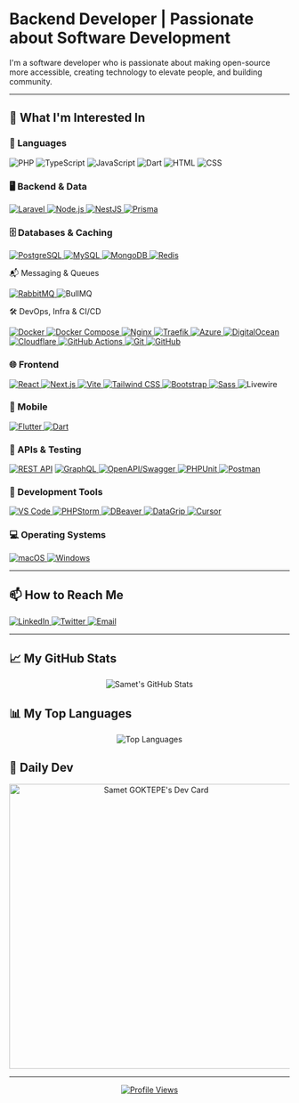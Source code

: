 # Backend Developer | Passionate about Software Development

I'm a software developer who is passionate about making open-source more accessible, creating technology to elevate people, and building community.

---

## 👀 What I'm Interested In

### 🧠 Languages
<p align="left">
  <img src="https://img.shields.io/badge/PHP-777BB4?logo=php&logoColor=white" alt="PHP" />
  <img src="https://img.shields.io/badge/TypeScript-3178C6?logo=typescript&logoColor=white" alt="TypeScript" />
  <img src="https://img.shields.io/badge/JavaScript-F7DF1E?logo=javascript&logoColor=black" alt="JavaScript" /> 
  <img src="https://img.shields.io/badge/Dart-0175C2?logo=dart&logoColor=white" alt="Dart" /> 
  <img src="https://img.shields.io/badge/HTML5-E34F26?logo=html5&logoColor=white" alt="HTML" /> 
  <img src="https://img.shields.io/badge/CSS3-1572B6?logo=css3&logoColor=white" alt="CSS" /> 
</p>

### 🖥️ Backend & Data
<p align="left">
  <a href="https://laravel.com">
    <img src="https://img.shields.io/badge/Laravel-FF2D20?logo=laravel&logoColor=white" alt="Laravel" />
  </a>
  <a href="https://nodejs.org">
    <img src="https://img.shields.io/badge/Node.js-339933?logo=node.js&logoColor=white" alt="Node.js" />
  </a>
  <a href="https://nestjs.com">
    <img src="https://img.shields.io/badge/NestJS-E0234E?logo=nestjs&logoColor=white" alt="NestJS" />
  </a>
  <a href="https://www.prisma.io">
    <img src="https://img.shields.io/badge/Prisma-2D3748?logo=prisma&logoColor=white" alt="Prisma" />
  </a>
</p>

### 🗄️ Databases & Caching
<p align="left">
  <a href="https://www.postgresql.org">
    <img src="https://img.shields.io/badge/PostgreSQL-336791?logo=postgresql&logoColor=white" alt="PostgreSQL" />
  </a>
  <a href="https://www.mysql.com">
    <img src="https://img.shields.io/badge/MySQL-4479A1?logo=mysql&logoColor=white" alt="MySQL" />
  </a>
  <a href="https://www.mongodb.com">
    <img src="https://img.shields.io/badge/MongoDB-47A248?logo=mongodb&logoColor=white" alt="MongoDB" />
  </a>
  <a href="https://redis.io">
    <img src="https://img.shields.io/badge/Redis-DC382D?logo=redis&logoColor=white" alt="Redis" />
  </a>
</p>

📬 Messaging & Queues
<p align="left">
  <a href="https://www.rabbitmq.com">
    <img src="https://img.shields.io/badge/RabbitMQ-FF6600?logo=rabbitmq&logoColor=white" alt="RabbitMQ" />
  </a>
  <img src="https://img.shields.io/badge/BullMQ-000000" alt="BullMQ" />
</p>

🛠️ DevOps, Infra & CI/CD
<p align="left">
  <a href="https://www.docker.com">
    <img src="https://img.shields.io/badge/Docker-2496ED?logo=docker&logoColor=white" alt="Docker" />
  </a>
  <a href="https://docs.docker.com/compose/">
    <img src="https://img.shields.io/badge/Docker_Compose-384d54?logo=docker&logoColor=white" alt="Docker Compose" />
  </a>
  <a href="https://nginx.org">
    <img src="https://img.shields.io/badge/Nginx-269539?logo=nginx&logoColor=white" alt="Nginx" />
  </a>
  <a href="https://traefik.io/traefik/">
    <img src="https://img.shields.io/badge/Traefik-24A1C1?logo=traefikproxy&logoColor=white" alt="Traefik" />
  </a>
  <a href="https://azure.microsoft.com">
    <img src="https://img.shields.io/badge/Microsoft_Azure-0078D4?logo=microsoft-azure&logoColor=white" alt="Azure" />
  </a>
  <a href="https://www.digitalocean.com">
    <img src="https://img.shields.io/badge/DigitalOcean-0080FF?logo=digitalocean&logoColor=white" alt="DigitalOcean" />
  </a>
  <a href="https://www.cloudflare.com">
    <img src="https://img.shields.io/badge/Cloudflare-F38020?logo=cloudflare&logoColor=white" alt="Cloudflare" />
  </a>
  <a href="https://github.com/features/actions">
    <img src="https://img.shields.io/badge/GitHub_Actions-2088FF?logo=github-actions&logoColor=white" alt="GitHub Actions" />
  </a>
  <a href="https://git-scm.com">
    <img src="https://img.shields.io/badge/Git-F05032?logo=git&logoColor=white" alt="Git" />
  </a>
  <a href="https://github.com">
    <img src="https://img.shields.io/badge/GitHub-181717?logo=github&logoColor=white" alt="GitHub" />
  </a>
</p>

### 🌐 Frontend
<p align="left">
  <a href="https://reactjs.org">
    <img src="https://img.shields.io/badge/React-61DAFB?logo=react&logoColor=white" alt="React" />
  </a>
  <a href="https://nextjs.org">
    <img src="https://img.shields.io/badge/Next.js-000000?logo=next.js&logoColor=white" alt="Next.js" />
  </a>
  <a href="https://vitejs.dev">
    <img src="https://img.shields.io/badge/Vite-646CFF?logo=vite&logoColor=white" alt="Vite" />
  </a>
  <a href="https://tailwindcss.com">
    <img src="https://img.shields.io/badge/Tailwind_CSS-38B2AC?logo=tailwind-css&logoColor=white" alt="Tailwind CSS" />
  </a>
  <a href="https://getbootstrap.com">
    <img src="https://img.shields.io/badge/Bootstrap-7952B3?logo=bootstrap&logoColor=white" alt="Bootstrap" />
  </a>
  <a href="https://sass-lang.com">
    <img src="https://img.shields.io/badge/Sass-CC6699?logo=sass&logoColor=white" alt="Sass" />
  </a>
  <img src="https://img.shields.io/badge/Livewire_3-ef3b2d" alt="Livewire" />
</p>

### 📱 Mobile
<p align="left">
  <a href="https://flutter.dev">
    <img src="https://img.shields.io/badge/Flutter-02569B?logo=flutter&logoColor=white" alt="Flutter" />
  </a>
  <a href="https://dart.dev">
    <img src="https://img.shields.io/badge/Dart-0175C2?logo=dart&logoColor=white" alt="Dart" />
  </a>
</p>


### 🔗 APIs & Testing
<p align="left">
  <a href="https://restfulapi.net">
    <img src="https://img.shields.io/badge/REST_API-000000?logo=openapiinitiative&logoColor=white" alt="REST API" /></a>
  <a href="https://graphql.org">
    <img src="https://img.shields.io/badge/GraphQL-E10098?logo=graphql&logoColor=white" alt="GraphQL" />
  </a>
  <a href="https://swagger.io">
    <img src="https://img.shields.io/badge/OpenAPI%2FSwagger-6BA539?logo=openapiinitiative&logoColor=white" alt="OpenAPI/Swagger" />
  </a>
  <a href="https://phpunit.de">
    <img src="https://img.shields.io/badge/PHPUnit-4856A3?logo=phpunit&logoColor=white" alt="PHPUnit" />
  </a>
  <a href="https://www.postman.com">
    <img src="https://img.shields.io/badge/Postman-FF6C37?logo=postman&logoColor=white" alt="Postman" />
  </a>
</p>


### 🧰 Development Tools
<p align="left">
  <a href="https://code.visualstudio.com">
    <img src="https://img.shields.io/badge/VS_Code-007ACC?logo=visual-studio-code&logoColor=white" alt="VS Code" />
  </a>
  <a href="https://www.jetbrains.com/phpstorm">
    <img src="https://img.shields.io/badge/PHPStorm-000000?logo=phpstorm&logoColor=white" alt="PHPStorm" />
  </a>
  <a href="https://dbeaver.io">
    <img src="https://img.shields.io/badge/DBeaver-372923?logo=dbeaver&logoColor=white" alt="DBeaver" />
  </a>
  <a href="https://www.jetbrains.com/datagrip/">
    <img src="https://img.shields.io/badge/DataGrip-000000?logo=datagrip&logoColor=white" alt="DataGrip" />
  </a>
  <a href="https://cursor.com">
    <img src="https://img.shields.io/badge/Cursor-4E6BFE?logo=cursor&logoColor=white" alt="Cursor" />
  </a>


### 💻 Operating Systems
<p align="left">
  <a href="https://www.apple.com/macos">
    <img src="https://img.shields.io/badge/macOS-000000?logo=apple&logoColor=white" alt="macOS" />
  </a>
  <a href="https://www.microsoft.com/windows">
    <img src="https://img.shields.io/badge/Windows-0078D6?logo=windows&logoColor=white" alt="Windows" />
  </a>
</p>

---

## 📫 How to Reach Me

<p align="left">
  <a href="https://www.linkedin.com/in/sametgoktepe/">
    <img src="https://img.shields.io/badge/LinkedIn-0077B5?logo=linkedin&logoColor=white" alt="LinkedIn" />
  </a>
  <a href="https://x.com/samet74goktepe">
    <img src="https://img.shields.io/badge/Twitter-1DA1F2?logo=twitter&logoColor=white" alt="Twitter" />
  </a>
  <a href="mailto:sametgoktepe74@gmail.com">
    <img src="https://img.shields.io/badge/Email-D14836?logo=gmail&logoColor=white" alt="Email" />
  </a>
</p>

---

## 📈 My GitHub Stats

<div align="center">
  <img src="https://github-readme-stats.vercel.app/api?username=sametgoktepe&show_icons=true&theme=radical&hide_border=true&include_all_commits=true&count_private=true" alt="Samet's GitHub Stats" />
</div>

## 📊 My Top Languages
<div align="center">
  <img src="https://github-readme-stats.vercel.app/api/top-langs/?username=sametgoktepe&layout=compact&theme=radical&hide_border=true" alt="Top Languages" />
</div>

## 📰 Daily Dev
<div align="center">
  <a href="https://app.daily.dev/sametgoktepe"><img src="https://api.daily.dev/devcards/v2/5NziQ5ts7ILfMDDL5H2OI.png?type=wide&r=vm6" width="512" alt="Samet GOKTEPE's Dev Card"/></a>
</div>

---

<div align="center">
  <a href="https://visitcount.itsvg.in">
    <img src="https://visitcount.itsvg.in/api?id=SametGoktepe&label=Profile%20Views&color=0&icon=0&pretty=false" alt="Profile Views" />
  </a>
</div>
